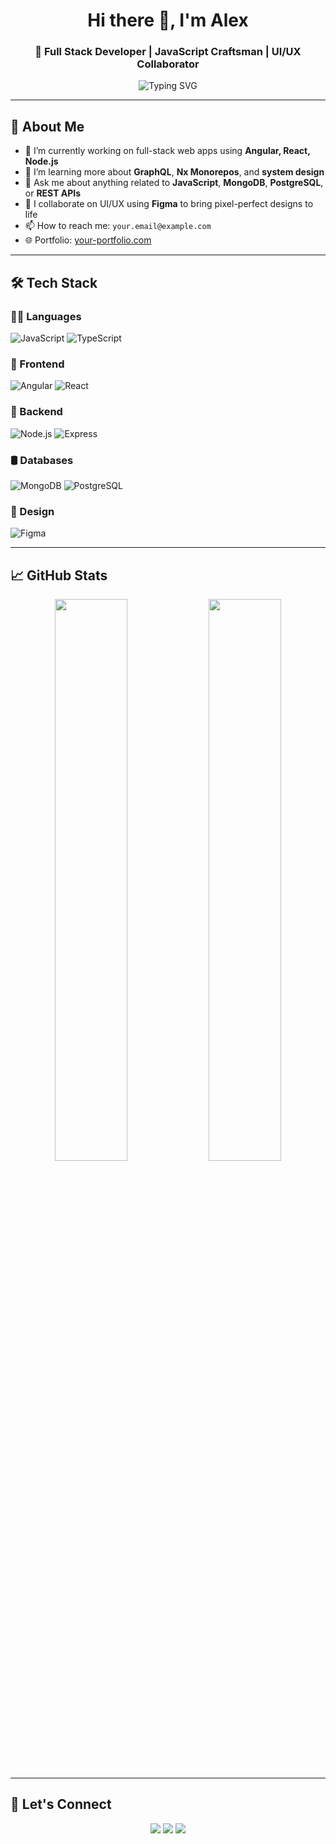 <!-- GitHub Profile README for Alex -->

<h1 align="center">Hi there 👋, I'm Alex</h1>
<h3 align="center">🚀 Full Stack Developer | JavaScript Craftsman | UI/UX Collaborator</h3>

<p align="center">
  <img src="https://readme-typing-svg.demolab.com?font=Fira+Code&pause=1000&center=true&width=435&lines=Code.+Create.+Innovate." alt="Typing SVG" />
</p>

---

## 💫 About Me

- 🔭 I’m currently working on full-stack web apps using **Angular, React, Node.js**  
- 🌱 I’m learning more about **GraphQL**, **Nx Monorepos**, and **system design**
- 💬 Ask me about anything related to **JavaScript**, **MongoDB**, **PostgreSQL**, or **REST APIs**
- 🎨 I collaborate on UI/UX using **Figma** to bring pixel-perfect designs to life
- 📫 How to reach me: `your.email@example.com`  
- 🌐 Portfolio: [your-portfolio.com](https://your-portfolio.com)

---

## 🛠️ Tech Stack

### 👨‍💻 Languages
![JavaScript](https://img.shields.io/badge/-JavaScript-black?style=flat-square&logo=javascript)
![TypeScript](https://img.shields.io/badge/-TypeScript-black?style=flat-square&logo=typescript)

### 🧩 Frontend
![Angular](https://img.shields.io/badge/-Angular-DD0031?style=flat-square&logo=angular)
![React](https://img.shields.io/badge/-React-20232A?style=flat-square&logo=react)

### 🚀 Backend
![Node.js](https://img.shields.io/badge/-Node.js-339933?style=flat-square&logo=node.js)
![Express](https://img.shields.io/badge/-Express-black?style=flat-square&logo=express)

### 🛢️ Databases
![MongoDB](https://img.shields.io/badge/-MongoDB-4EA94B?style=flat-square&logo=mongodb)
![PostgreSQL](https://img.shields.io/badge/-PostgreSQL-336791?style=flat-square&logo=postgresql)

### 🎨 Design
![Figma](https://img.shields.io/badge/-Figma-black?style=flat-square&logo=figma)

---

## 📈 GitHub Stats

<p align="center">
  <img width="48%" src="https://github-readme-stats.vercel.app/api?username=your-github-username&show_icons=true&theme=radical" />
  <img width="48%" src="https://github-readme-streak-stats.herokuapp.com/?user=your-github-username&theme=radical" />
</p>

---

## 🤝 Let's Connect

<p align="center">
  <a href="https://linkedin.com/in/your-linkedin"><img src="https://img.shields.io/badge/-LinkedIn-blue?style=flat-square&logo=linkedin"></a>
  <a href="mailto:your.email@example.com"><img src="https://img.shields.io/badge/-Gmail-red?style=flat-square&logo=gmail&logoColor=white"></a>
  <a href="https://your-portfolio.com"><img src="https://img.shields.io/badge/-Portfolio-000?style=flat-square&logo=web&logoColor=white"></a>
</p>
